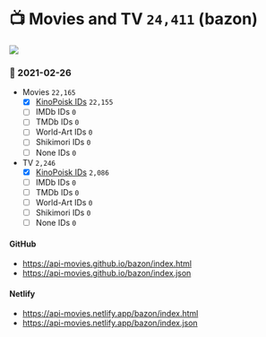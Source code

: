 # :tv: Movies and TV `24,411` (bazon)

<a href="https://API-Movies.github.io"><img src="https://API-Movies.github.io/banner.png?cache"></a>

### :date: 2021-02-26
- Movies `22,165`
  - [x] <a href="https://API-Movies.github.io/bazon/movie_kinopoisk_ids.json">KinoPoisk IDs</a> `22,155`
  - [ ] IMDb IDs `0`
  - [ ] TMDb IDs `0`
  - [ ] World-Art IDs `0`
  - [ ] Shikimori IDs `0`
  - [ ] None IDs `0`
- TV `2,246`
  - [x] <a href="https://API-Movies.github.io/bazon/tv_kinopoisk_ids.json">KinoPoisk IDs</a> `2,086`
  - [ ] IMDb IDs `0`
  - [ ] TMDb IDs `0`
  - [ ] World-Art IDs `0`
  - [ ] Shikimori IDs `0`
  - [ ] None IDs `0`
#### GitHub
- <a href='https://api-movies.github.io/bazon/index.html' target='_blank'>https://api-movies.github.io/bazon/index.html</a>
- <a href='https://api-movies.github.io/bazon/index.json' target='_blank'>https://api-movies.github.io/bazon/index.json</a>
#### Netlify
- <a href='https://api-movies.netlify.app/bazon/index.html' target='_blank'>https://api-movies.netlify.app/bazon/index.html</a>
- <a href='https://api-movies.netlify.app/bazon/index.json' target='_blank'>https://api-movies.netlify.app/bazon/index.json</a>
